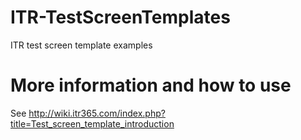 # ITR-TestScreenTemplates
ITR test screen template examples

# More information and how to use

See http://wiki.itr365.com/index.php?title=Test_screen_template_introduction 
